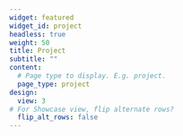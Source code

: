 ```yaml
---
widget: featured
widget_id: project
headless: true
weight: 50
title: Project
subtitle: ""
content:
  # Page type to display. E.g. project.
  page_type: project
design:
  view: 3
# For Showcase view, flip alternate rows?
  flip_alt_rows: false
---
```

